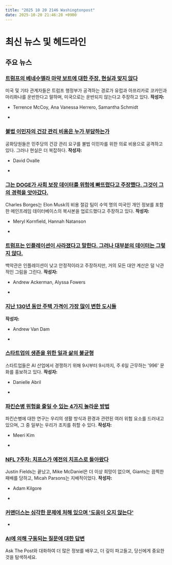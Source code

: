```yaml
---
title: "2025 10 20 2146 Washingtonpost"
date: 2025-10-20 21:46:28 +0900
---
```


# 최신 뉴스 및 헤드라인
## 주요 뉴스
### [트럼프의 베네수엘라 마약 보트에 대한 주장, 현실과 맞지 않다](https://www.washingtonpost.com/world/2025/10/20/trump-attacks-venezuela-drug-boats/)
미국 및 기타 관계자들은 트럼프 행정부가 공격하는 경로가 유럽과 아프리카로 코카인과 마리화나를 운반한다고 말하며, 미국으로는 운반되지 않는다고 주장하고 있다. **작성자:**
* Terrence McCoy, Ana Vanessa Herrero, Samantha Schmidt
-
### [불법 이민자의 건강 관리 비용은 누가 부담하는가](https://www.washingtonpost.com/health/2025/10/20/undocumented-immigrant-health-care-shutdown/)
공화당원들은 민주당의 건강 관리 요구를 불법 이민자를 위한 의료 비용으로 공격하고 있다. 그러나 현실은 더 복잡하다. **작성자:**
* David Ovalle
-
### [그는 DOGE가 사회 보장 데이터를 위험에 빠뜨렸다고 주장했다. 그것이 그의 경력을 앗아갔다.](https://www.washingtonpost.com/politics/2025/10/20/social-security-data-doge-whistleblower/)
Charles Borges는 Elon Musk의 비용 절감 팀이 수억 명의 미국인 개인 정보를 포함한 메인프레임 데이터베이스의 복사본을 업로드했다고 주장하고 있다. **작성자:**
* Meryl Kornfield, Hannah Natanson
-
### [트럼프는 인플레이션이 사라졌다고 말한다. 그러나 대부분의 데이터는 그렇지 않다.](https://www.washingtonpost.com/business/2025/10/20/trump-inflation-elevated/)
백악관은 인플레이션이 낮고 안정적이라고 주장하지만, 거의 모든 대안 계산은 덜 낙관적인 그림을 그린다. **작성자:**
* Andrew Ackerman, Alyssa Fowers
-
### [지난 130년 동안 주택 가격이 가장 많이 변한 도시들](https://www.washingtonpost.com/business/2025/10/20/cities-where-home-prices-have-changed-most-least-over-past-130-years/)
**작성자:**
* Andrew Van Dam
-
### [스타트업의 생존을 위한 일과 삶의 불균형](https://www.washingtonpost.com/business/2025/10/20/ai-996-startups/)
스타트업들은 AI 산업에서 경쟁하기 위해 9시부터 9시까지, 주 6일 근무하는 '996' 문화를 홍보하고 있다. **작성자:**
* Danielle Abril
-
### [파킨슨병 위험을 줄일 수 있는 4가지 놀라운 방법](https://www.washingtonpost.com/wellness/2025/10/20/parkinsons-risk-reduction-tips/)
파킨슨병에 대한 연구는 우리의 생활 방식과 환경과 관련된 여러 위험 요소를 드러내고 있으며, 그 중 일부는 우리가 조치를 취할 수 있다. **작성자:**
* Meeri Kim
-
### [NFL 7주차: 치프스가 예전의 치프스로 돌아왔다](https://www.washingtonpost.com/sports/2025/10/19/nfl-week-7-what-to-know/)
Justin Fields는 끝났고, Mike McDaniel은 더 이상 희망이 없으며, Giants는 끔찍한 패배를 당하고, Micah Parsons는 지배적이었다. **작성자:**
* Adam Kilgore
-
### [커맨더스는 심각한 문제에 처해 있으며 '도움이 오지 않는다'](https://www.washingtonpost.com/sports/2025/10/20/commanders-are-beat-up-beat-down-its-embarrassing/)
-
### [AI에 의해 구동되는 질문에 대한 답변](https://www.washingtonpost.com/ask-the-post-ai/)
Ask The Post와 대화하여 더 많은 정보를 배우고, 더 깊이 파고들고, 당신에게 중요한 것을 탐색하세요.